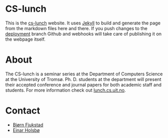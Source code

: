 # CS-lunch
This is the [cs-lunch](http://lunch.cs.uit.no) website. It uses
[Jekyll](http://jekyllrb.com/) to build and generate the page from the
markdown files here and there. If you push changes to the
[deployment](https://github.com/uit-no/cs-lunch/tree/deployment) branch Github
and webhooks will take care of publishing it on the webpage itself. 

# About 
The CS-lunch is a seminar series at the Department of Computers Science at the
University of Tromsø. Ph. D. students at the department will present their
accepted conference and journal papers for both academic staff and students. For
more information check out [lunch.cs.uit.no](http://lunch.cs.uit.no). 

# Contact 
- [Bjørn Fjukstad](mailto:bjorn@cs.uit.no) 
- [Einar Holsbø](mailto:einar@cs.uit.no)
